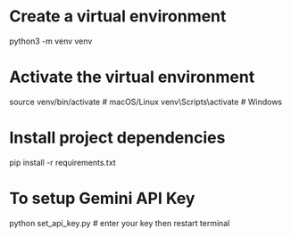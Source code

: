 # Create a virtual environment
python3 -m venv venv

# Activate the virtual environment
source venv/bin/activate  # macOS/Linux
venv\Scripts\activate     # Windows

# Install project dependencies
pip install -r requirements.txt

# To setup Gemini API Key
python set_api_key.py # enter your key then restart terminal
